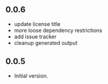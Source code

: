 ## 0.0.6

-   update license title
-   more loose dependency restrictions
-   add issue tracker
-   cleanup generated output

## 0.0.5

-   Initial version.
